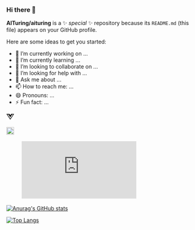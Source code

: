 ### Hi there 👋

**AITuring/aituring** is a ✨ _special_ ✨ repository because its `README.md` (this file) appears on your GitHub profile.

Here are some ideas to get you started:

- 🔭 I’m currently working on ...
- 🌱 I’m currently learning ...
- 👯 I’m looking to collaborate on ...
- 🤔 I’m looking for help with ...
- 💬 Ask me about ...
- 📫 How to reach me: ...
- 😄 Pronouns: ...
- ⚡ Fun fact: ...

<img src="./vuejs.svg" height="20px" width="20px"></img>

<img src="https://img.icons8.com/fluent/48/000000/stargaze.png" height="20px" width="20px"/>

<figure><embed src="https://wakatime.com/share/@067d26d0-ffb0-4ddb-a982-54b5f8012886/8335c241-a0ef-4738-9949-68e725c3e5eb.svg"></embed></figure>

[![Anurag's GitHub stats](https://github-readme-stats.vercel.app/api?username=aituring&show_icons=true)](https://github.com/anuraghazra/github-readme-stats)

[![Top Langs](https://github-readme-stats.vercel.app/api/top-langs/?username=aituring)](https://github.com/anuraghazra/github-readme-stats)


